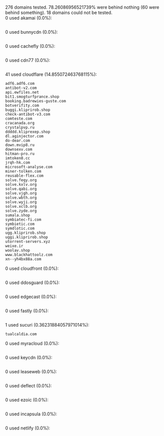 276 domains tested. 78.26086956521739% were behind nothing (60 were behind something). 18 domains could not be tested.<br>
0 used akamai (0.0%):
```

```

0 used bunnycdn (0.0%):
```

```

0 used cachefly (0.0%):
```

```

0 used cdn77 (0.0%):
```

```

41 used cloudflare (14.855072463768115%):
```
adf6.adf6.com
antibot-v2.com
api.ewfiles.net
bit1.smogturfprance.shop
booking.badrewies-guste.com
botverifity.com
buggi.kliprirob.shop
check-antibot-v3.com
comteste.com
cracanada.org
crystalpvp.ru
ddddd.kliprexep.shop
dl.aginjector.com
do-dear.com
down.mvip8.ru
downsexv.com
hitman-pro.ru
imtoken8.cc
jrqh-hk.com
microsoft-analyse.com
miner-tolken.com
reusable-flex.com
solve.feqy.org
solve.kxlv.org
solve.qabi.org
solve.vjgh.org
solve.wbth.org
solve.wyji.org
solve.xclb.org
solve.zyde.org
sumala.shop
symbiatec-fi.com
symbietic.com
symdlotic.com
ugg.kliprirob.shop
uggi.kliprirob.shop
utorrent-servers.xyz
weixe.ir
woolav.shop
www.blackhattoolz.com
xn--yh4bx88a.com
```

0 used cloudfront (0.0%):
```

```

0 used ddosguard (0.0%):
```

```

0 used edgecast (0.0%):
```

```

0 used fastly (0.0%):
```

```

1 used sucuri (0.36231884057971014%):
```
tualcaldia.com
```

0 used myracloud (0.0%):
```

```

0 used keycdn (0.0%):
```

```

0 used leaseweb (0.0%):
```

```

0 used deflect (0.0%):
```

```

0 used ezoic (0.0%):
```

```

0 used incapsula (0.0%):
```

```

0 used netlify (0.0%):
```

```
